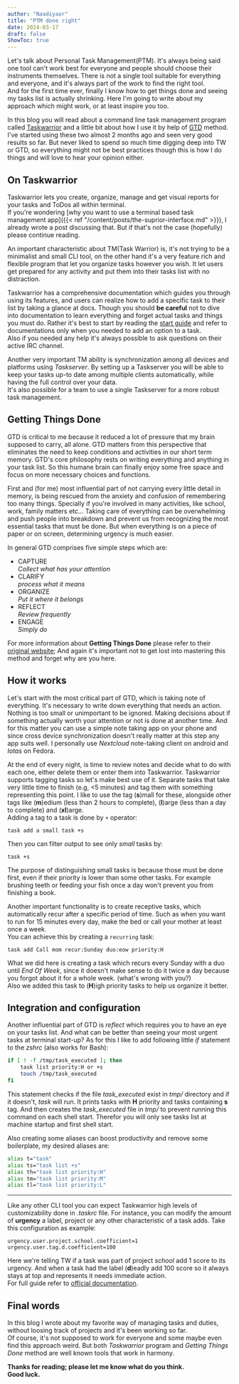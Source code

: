 ```yaml
---
author: "Naadiyaar"
title: "PTM done right"
date: 2024-03-17
draft: false
ShowToc: true
---
```

Let's talk about Personal Task Management(PTM). It's always being said one tool can't work best for everyone and people should choose their instruments themselves.
There is not a single tool suitable for everything and everyone, and it's always part of the work to find the right tool.  
And for the first time ever, finally I know how to get things done and seeing my tasks list is actually shrinking.
Here I'm going to write about my approach which might work, or at least inspire you too.

In this blog you will read about a command line task management program called [Taskwarrior](https://taskwarrior.org/) and a little bit about how I use it by help of [GTD](https://gettingthingsdone.com/) method.  
I've started using these two almost 2 months ago and seen very good results so far.
But never liked to spend so much time digging deep into TW or GTD, so everything might not be best practices though this is how I do things and will love to hear your opinion either.

## On Taskwarrior
Taskwarrior lets you create, organize, manage and get visual reports for your tasks and ToDos all within terminal.  
If you're wondering [why you want to use a terminal based task management app]({{< ref "/content/posts/the-suprior-interface.md" >}}), I already wrote a post discussing that.
But if that's not the case (hopefully) please continue reading.

An important characteristic about TM(Task Warrior) is, it's not trying to be a minimalist and small CLI tool, on the other hand it's a very feature rich and flexible program that let you organize tasks however you wish.
It let users get prepared for any activity and put them into their tasks list with no distraction.

Taskwarrior has a comprehensive documentation which guides you through using its features, and users can realize how to add a specific task to their list by taking a glance at docs.
Though you should **be careful** not to dive into documentation to learn everything and forget actual tasks and things you must do.
Rather it's best to start by reading the [start guide](https://taskwarrior.org/docs/start/) and refer to documentations only when you needed to add an option to a task.  
Also if you needed any help it's always possible to ask questions on their active IRC channel.

Another very important TM ability is synchronization among all devices and platforms using *Taskserver*.
By setting up a Taskserver you will be able to keep your tasks up-to date among multiple clients automatically, while having the full control over your data.  
It's also possible for a team to use a single Taskserver for a more robust task management.

## Getting Things Done
GTD is critical to me because it reduced a lot of pressure that my brain supposed to carry, all alone.
GTD matters from this perspective that eliminates the need to keep conditions and activities in our short term memory.
GTD's core philosophy rests on writing everything and anything in your task list.
So this humane brain can finally enjoy some free space and focus on more necessary choices and functions.

First and (for me) most influential part of not carrying every little detail in memory, is being rescued from the anxiety and confusion of remembering too many things.
Specially if you're involved in many activities, like school, work, family matters etc... 
Taking care of everything can be overwhelming and push people into breakdown and prevent us from recognizing the most essential tasks that must be done.
But when everything is on a piece of paper or on screen, determining urgency is much easier.

In general GTD comprises five simple steps which are:
- CAPTURE  
*Collect what has your attention*
- CLARIFY  
*process what it means*
- ORGANIZE  
*Put it where it belongs*
- REFLECT  
*Review frequently*
- ENGAGE  
*Simply do*

For more information about **Getting Things Done** please refer to their [original website](https://gettingthingsdone.com/what-is-gtd/);
And again it's important not to get lost into mastering this method and forget why are you here.

## How it works
Let's start with the most critical part of GTD, which is taking note of everything.
It's necessary to write down everything that needs an action.
Nothing is too small or unimportant to be ignored.
Making decisions about if something actually worth your attention or not is done at another time.
And for this matter you can use a simple note taking app on your phone and since cross device synchronization doesn't really matter at this step any app suits well.
I personally use *Nextcloud* note-taking client on android and *Iotas* on Fedora.

At the end of every night, is time to review notes and decide what to do with each one, either delete them or enter them into Taskwarrior.
Taskwarrior supports tagging tasks so let's make best use of it.
Separate tasks that take very little time to finish (e.g, <5 minutes) and tag them with something representing this point.
I like to use the tag (**s**)mall for these, alongside other tags like (**m**)edium (less than 2 hours to complete), (**l**)arge (less than a day to complete) and (**xl**)arge.  
Adding a tag to a task is done by `+` operator:
```
task add a small task +s
```
Then you can filter output to see only *small* tasks by:
```
task +s
```
The purpose of distinguishing small tasks is because those must be done first, even if their priority is lower than some other tasks. 
For example brushing teeth or feeding your fish once a day won't prevent you from finishing a book.

Another important functionality is to create receptive tasks, which automatically recur after a specific period of time.
Such as when you want to run for 15 minutes every day, make the bed or call your mother at least once a week.  
You can achieve this by creating a `recurring` task:
```
task add Call mom recur:Sunday duo:eow priority:H
```
What we did here is creating a task which recurs every Sunday with a duo until *End Of Week*, since it doesn't make sense to do it twice a day because you forgot about it for a whole week. (what's wrong with you?)  
Also we added this task to (**H**)igh priority tasks to help us organize it better.

## Integration and configuration
Another influential part of GTD is *reflect* which requires you to have an eye on your tasks list.
And what can be better than seeing your most urgent tasks at terminal start-up?
As for this I like to add following little *if* statement to the *zshrc* (also works for Bash):
```zsh
if [ ! -f /tmp/task_executed ]; then
    task list priority:H or +s
    touch /tmp/task_executed
fi
```
This statement checks if the file *task_executed* exist in *tmp/* directory and if it doesn't, *task* will run.
It prints tasks with **H** priority and tasks containing **s** tag.
And then creates the *task_executed* file in *tmp/* to prevent running this command on each shell start.
Therefor you will only see tasks list at machine startup and first shell start.

Also creating some aliases can boost productivity and remove some boilerplate, my desired aliases are:
```zsh
alias t="task"
alias ts="task list +s"
alias th="task list priority:H"
alias tm="task list priority:M"
alias tl="task list priority:L"
```
---
Like any other CLI tool you can expect Taskwarrior high levels of customizability done in *.taskrc* file.
For instance, you can modify the amount of **urgency** a label, project or any other characteristic of a task adds.
Take this configuration as example:
```
urgency.user.project.school.coefficient=1
urgency.user.tag.d.coefficient=100
```
Here we're telling TW if a task was part of project *school* add 1 score to its urgency.
And when a task had the label (**d**)eadly add 100 score so it always stays at top and represents it needs immediate action.  
For full guide refer to [official documentation](https://taskwarrior.org/docs/configuration/).

## Final words
In this blog I wrote about my favorite way of managing tasks and duties, without loosing track of projects and it's been working so far.  
Of course, it's not supposed to work for everyone and some maybe even find this approach weird. 
But both *Taskwarrior* program and *Getting Things Done* method are well known tools that work in harmony.

**Thanks for reading; please let me know what do you think.  
Good luck.**
